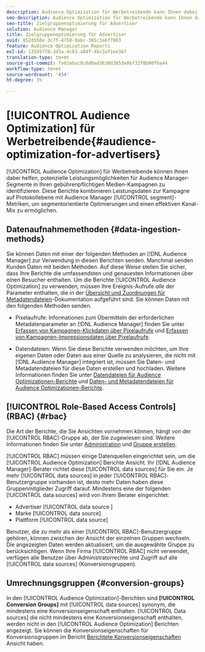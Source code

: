 ```yaml
---
description: Audience Optimization für Werbetreibende kann Ihnen dabei helfen, potenzielle Leistungsmöglichkeiten für Audience Manager-Segmente in Ihren gebührenpflichtigen Kampagnen zu ermitteln. Diese Berichte kombinieren Leistungsdaten zur Kampagne auf Protokollierungsebene mit Segmentmetriken auf Audience Manager-Ebene, um segmentorientierte Optimierungen und einen effektiven Kanal-Mix zu ermöglichen.
seo-description: Audience Optimization für Werbetreibende kann Ihnen dabei helfen, potenzielle Leistungsmöglichkeiten für Audience Manager-Segmente in Ihren gebührenpflichtigen Kampagnen zu ermitteln. Diese Berichte kombinieren Leistungsdaten zur Kampagne auf Protokollierungsebene mit Segmentmetriken auf Audience Manager-Ebene, um segmentorientierte Optimierungen und einen effektiven Kanal-Mix zu ermöglichen.
seo-title: Zielgruppenoptimierung für Advertiser
solution: Audience Manager
title: Zielgruppenoptimierung für Advertiser
uuid: 852d550e-3c7f-4750-9abc-365c3a6f7883
feature: Audience Optimization Reports
exl-id: 13595778-3d3a-4c83-a84f-4bc3af1ee367
translation-type: tm+mt
source-git-commit: fe01ebac8c0d0ad3630d3853e0bf32f0b00f6a44
workflow-type: tm+mt
source-wordcount: '454'
ht-degree: 3%

---
```


# [!UICONTROL Audience Optimization] für Werbetreibende{#audience-optimization-for-advertisers}

[!UICONTROL Audience Optimization] für Werbetreibende können Ihnen dabei helfen, potenzielle Leistungsmöglichkeiten für Audience Manager-Segmente in Ihren gebührenpflichtigen Medien-Kampagnen zu identifizieren. Diese Berichte kombinieren Leistungsdaten zur Kampagne auf Protokollebene mit Audience Manager [!UICONTROL segment]-Metriken, um segmentorientierte Optimierungen und einen effektiven Kanal-Mix zu ermöglichen.

## Datenaufnahmemethoden {#data-ingestion-methods}

Sie können Daten mit einer der folgenden Methoden an [!DNL Audience Manager] zur Verwendung in diesen Berichten senden. Manchmal senden Kunden Daten mit beiden Methoden. Auf diese Weise stellen Sie sicher, dass Ihre Berichte die umfassendsten und genauesten Informationen über einen Besucher enthalten. Um die Berichte [!UICONTROL Audience Optimization] zu verwenden, müssen Ihre Ereignis-Aufrufe *alle* der Parameter enthalten, die in der [Übersicht und Zuordnungen für Metadatendateien](../../../reporting/audience-optimization-reports/metadata-files-intro/metadata-file-overview.md)-Dokumentation aufgeführt sind. Sie können Daten mit den folgenden Methoden senden.

* Pixelaufrufe: Informationen zum Übermitteln der erforderlichen Metadatenparameter an [!DNL Audience Manager] finden Sie unter [Erfassen von Kampagnen-Klickdaten über Pixelaufrufe](../../../integration/media-data-integration/click-data-pixels.md) und [Erfassen von Kampagnen-Impressionsdaten über Pixelaufrufe](../../../integration/media-data-integration/impression-data-pixels.md).

* Datendateien: Wenn Sie diese Berichte verwenden möchten, um Ihre eigenen Daten oder Daten aus einer Quelle zu analysieren, die nicht mit [!DNL Audience Manager] integriert ist, müssen Sie Daten- und Metadatendateien für diese Daten erstellen und hochladen. Weitere Informationen finden Sie unter [Datendateien für Audience Optimizationen-Berichte](../../../reporting/audience-optimization-reports/metadata-files-intro/datafiles-intro.md) und [Daten- und Metadatendateien für Audience Optimizationen-Berichte](../../../reporting/audience-optimization-reports/metadata-files-intro/metadata-files-intro.md).

## [!UICONTROL Role-Based Access Controls] (RBAC)  {#rbac}

Die Art der Berichte, die Sie Ansichten vornehmen können, hängt von der [!UICONTROL RBAC]-Gruppe ab, der Sie zugewiesen sind. Weitere Informationen finden Sie unter [Administration](../../../features/administration/administration-overview.md) und [Gruppe erstellen](../../../features/administration/administration-overview.md#create-group).

[!UICONTROL RBAC] müssen einige Datenquellen eingerichtet sein, um die  [!UICONTROL Audience Optimization] Berichte Ansicht. Ihr [!DNL Audience Manager]-Berater richtet diese [!UICONTROL data sources] für Sie ein. Je mehr [!UICONTROL data sources] in jeder [!UICONTROL RBAC]-Benutzergruppe vorhanden ist, desto mehr Daten haben diese Gruppenmitglieder Zugriff darauf. Mindestens eine der folgenden [!UICONTROL data sources] wird von Ihrem Berater eingerichtet:

* Advertiser [!UICONTROL data source ]
* Marke [!UICONTROL data source]
* Plattform [!UICONTROL data source]

Benutzer, die zu mehr als einer [!UICONTROL RBAC]-Benutzergruppe gehören, können zwischen der Ansicht der einzelnen Gruppen wechseln. Die angezeigten Daten werden aktualisiert, um die ausgewählte Gruppe zu berücksichtigen. Wenn Ihre Firma [!UICONTROL RBAC] nicht verwendet, verfügen alle Benutzer über Administratorrechte und Zugriff auf alle [!UICONTROL data sources] (Konversionsgruppen).

## Umrechnungsgruppen {#conversion-groups}

In den [!UICONTROL Audience Optimization]-Berichten sind **[!UICONTROL Conversion Groups]** mit [!UICONTROL data sources] synonym, die mindestens eine Konversionseigenschaft enthalten. [!UICONTROL Data sources] die nicht mindestens eine Konversionseigenschaft enthalten, werden nicht in den  [!UICONTROL Audience Optimization] Berichten angezeigt. Sie können die Konversionseigenschaften für Konversionsgruppen im Bericht [Berichtete Konversionseigenschaften](../../../reporting/audience-optimization-reports/aor-advertisers/reported-conversion-traits.md) Ansicht haben.
